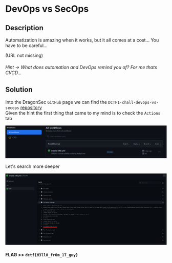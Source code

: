 # DevOps vs SecOps

## Description

Automatization is amazing when it works, but it all comes at a cost... You have to be careful...

(URL not missing)

###### Hint -> What does automation and DevOps remind you of? For me thats CI/CD...

## Solution

Into the DragonSec `GitHub` page we can find the `DCTF1-chall-devops-vs-secops` [repository](https://github.com/DragonSecSI/DCTF1-chall-devops-vs-secops) \
Given the hint the first thing that came to my mind is to check the `Actions` tab

![](img1.png)

Let's search more deeper

![](img2.png)

#### **FLAG >>** `dctf{H3ll0_fr0m_1T_guy}`